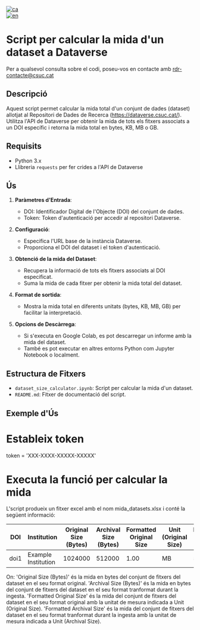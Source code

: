 [![ca](https://img.shields.io/badge/lang-ca-blue.svg)](https://github.com/CSUC/RDR-scripts/blob/main/dataset_size_calculator/README.md)  
[![en](https://img.shields.io/badge/lang-en-green.svg)](https://github.com/CSUC/RDR-scripts/blob/main/dataset_size_calculator/README_ENG.md)  

# Script per calcular la mida d'un dataset a Dataverse  
Per a qualsevol consulta sobre el codi, poseu-vos en contacte amb rdr-contacte@csuc.cat  

## Descripció  
Aquest script permet calcular la mida total d'un conjunt de dades (dataset) allotjat al Repositori de Dades de Recerca (https://dataverse.csuc.cat/). Utilitza l'API de Dataverse per obtenir la mida de tots els fitxers associats a un DOI específic i retorna la mida total en bytes, KB, MB o GB.  

## Requisits  
- Python 3.x  
- Llibreria `requests` per fer crides a l'API de Dataverse  

## Ús  

1. **Paràmetres d'Entrada**:  
    - DOI: Identificador Digital de l'Objecte (DOI) del conjunt de dades.  
    - Token: Token d'autenticació per accedir al repositori Dataverse.  

2. **Configuració**:  
    - Especifica l'URL base de la instància Dataverse.  
    - Proporciona el DOI del dataset i el token d'autenticació.  

3. **Obtenció de la mida del Dataset**:  
    - Recupera la informació de tots els fitxers associats al DOI especificat.  
    - Suma la mida de cada fitxer per obtenir la mida total del dataset.  

4. **Format de sortida**:  
    - Mostra la mida total en diferents unitats (bytes, KB, MB, GB) per facilitar la interpretació.  

5. **Opcions de Descàrrega**:  
    - Si s'executa en Google Colab, es pot descarregar un informe amb la mida del dataset.  
    - També es pot executar en altres entorns Python com Jupyter Notebook o localment.  

## Estructura de Fitxers  
- `dataset_size_calculator.ipynb`: Script per calcular la mida d'un dataset.  
- `README.md`: Fitxer de documentació del script.  

## Exemple d'Ús  

# Estableix token
token = 'XXX-XXXX-XXXXX-XXXXX'

# Executa la funció per calcular la mida
L'script produeix un fitxer excel amb el nom  mida_datasets.xlsx i conté la següent informació:

| DOI  | Institution          | Original Size (Bytes) | Archival Size (Bytes) | Formatted Original Size | Unit (Original Size) | Formatted Archival Size | Unit (Archival Size) |
|------|----------------------|----------------------|----------------------|------------------------|----------------------|------------------------|----------------------|
| doi1 | Example Institution | 1024000             | 512000               | 1.00                   | MB                   | 500.00                 | KB                   |


On:
       'Original Size (Bytes)' és la mida en bytes del conjunt de fitxers del dataset en el seu format original.
       'Archival Size (Bytes)' és la mida en bytes del conjunt de fitxers del dataset en el seu format tranformat durant la ingesta.
       'Formatted Original Size' és la mida del conjunt de fitxers del dataset en el seu format original amb la unitat de mesura indicada a Unit (Original Size).
       'Formatted Archival Size' és la mida del conjunt de fitxers del dataset en el seu format tranformat durant la ingesta amb la unitat de mesura indicada a Unit (Archival Size).
